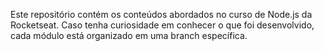 Este repositório contém os conteúdos abordados no curso de Node.js da Rocketseat. Caso tenha curiosidade em conhecer o que foi desenvolvido, cada módulo está organizado em uma branch específica.